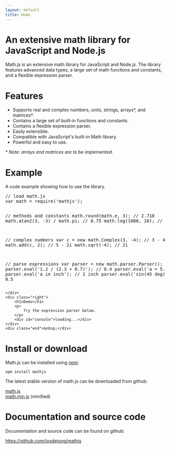 ```yaml
---
layout: default
title: Home
---
```


# An extensive math library for JavaScript and Node.js

Math.js is an extensive math library for JavaScript and Node.js.
The library features advanced data types, a large set of math functions and
constants, and a flexible expression parser.


# Features

- Supports real and complex numbers, units, strings, arrays\*, and
  matrices\*.
- Contains a large set of built-in functions and constants.
- Contains a flexible expression parser.
- Easily extensible.
- Compatible with JavaScript's built-in Math library.
- Powerful and easy to use.

*\* Note: arrays and matrices are to be implemented.*

<div class="cols">
    <div class="left">
        <h1>Example</h1>
        <p>
            A code example showing how to use the library.
        </p>
        <pre id="example">
// load math.js
var math = require('mathjs');

// methods and constants
math.round(math.e, 3);            // 2.718
math.atan2(3, -3) / math.pi;      // 0.75
math.log(1000, 10);               // 3

// complex numbers
var c = new math.Complex(3, -4);  // 3 - 4i
math.add(c, 2);                   // 5 - 2i
math.sqrt(-4);                    // 2i

// parse expressions
var parser = new math.parser.Parser();
parser.eval('1.2 / (2.3 + 0.7)'); // 0.4
parser.eval('a = 5.08 cm');
parser.eval('a in inch');         // 2 inch
parser.eval('sin(45 deg) ^ 2');   // 0.5
        </pre>

    </div>
    <div class="right">
        <h1>Demo</h1>
        <p>
            Try the expression parser below.
        </p>
        <div id="console">loading...</div>
    </div>
    <div class="end">&nbsp;</div>
</div>



# Install or download

Math.js can be installed using [npm](https://npmjs.org/):

    npm install mathjs

The latest stable version of math.js can be downloaded from github:

<p>
    <a href="https://raw.github.com/josdejong/mathjs/master/math.js" target="_blank">math.js</a>
    <br>
    <a href="https://raw.github.com/josdejong/mathjs/master/math.min.js" target="_blank">math.min.js</a> (minified)
</p>

<!-- TODO: create nice download buttons
<button class="download">math.js</button>
-->

# Documentation and source code

Documentation and source code can be found on github:

<p>
    <a href="https://github.com/josdejong/mathjs" target="_blank">https://github.com/josdejong/mathjs</a>
</p>
